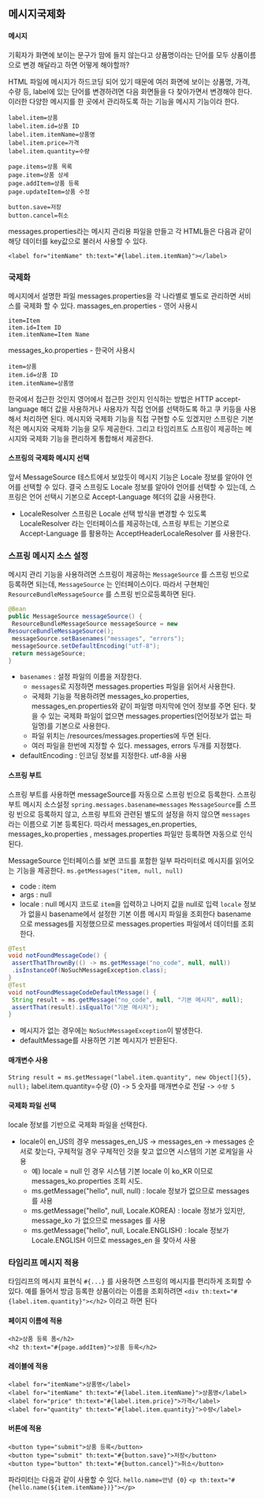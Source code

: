 ## 메시지국제화

#### 메시지
기획자가 화면에 보이는 문구가 맘에 들지 않는다고 상품명이라는 단어를 모두 상품이름으로 변경 해달라고 하면 어떻게 해야할까?

HTML 파일에 메시지가 하드코딩 되어 있기 때문에 여러 화면에 보이는 상품명, 가격, 수량 등, label에 있는 단어를 변경하려면 다음 화면들을 다 찾아가면서 변경해야 한다. 이러한 다양한 메시지를 한 곳에서 관리하도록 하는 기능을 메시지 기능이라 한다.

```
label.item=상품
label.item.id=상품 ID
label.item.itemName=상품명
label.item.price=가격
label.item.quantity=수량

page.items=상품 목록
page.item=상품 상세
page.addItem=상품 등록
page.updateItem=상품 수정

button.save=저장
button.cancel=취소
```
messages.properties라는 메시지 관리용 파일을 만들고 각 HTML들은 다음과 같이 해당 데이터를 key값으로 불러서 사용할 수 있다.

`<label for="itemName" th:text="#{label.item.itemNam}"></label>`

### 국제화
메시지에서 설명한 파일 messages.properties을 각 나라별로 별도로 관리하면 서비스를 국제화 할 수 있다.
massages_en.properties - 영어 사용시
```
item=Item
item.id=Item ID
item.itemName=Item Name
```

messages_ko.properties - 한국어 사용시
```
item=상품
item.id=상품 ID
item.itemName=상품명
```
한국에서 접근한 것인지 영어에서 접근한 것인지 인식하는 방법은 HTTP accept-language 해더 값을 사용하거나 사용자가 직접 언어를 선택하도록 하고 쿠 키등을 사용해서 처리하면 된다.
메시지와 국제화 기능을 직접 구현할 수도 있겠지만 스프링은 기본적은 메시지와 국제화 기능을 모두 제공한다. 그리고 타임리프도 스프링이 제공하는 메시지와 국제화 기능을 편리하게 통합해서 제공한다.

#### 스프링의 국제화 메시지 선택
앞서 MessageSource 테스트에서 보았듯이 메시지 기능은 Locale 정보를 알아야 언어를 선택할 수 있다. 결국 스프링도 Locale 정보를 알아야 언어를 선택할 수 있는데, 스프링은 언어 선택시 기본으로 Accept-Language 헤더의 값을 사용한다.

*  LocaleResolver
스프링은 Locale 선택 방식을 변경할 수 있도록 LocaleResolver 라는 인터페이스를 제공하는데, 스프링 부트는 기본으로 Accept-Language 를 활용하는 AcceptHeaderLocaleResolver 를 사용한다.

### 스프링 메시지 소스 설정
메시지 관리 기능을 사용하려면 스프링이 제공하는 `MessageSource` 를 스프링 빈으로 등록하면 되는데, `MessageSource` 는 인터페이스이다. 따라서 구현체인 `ResourceBundleMessageSource` 를 스프링 빈으로등록하면 된다.

```java
@Bean
public MessageSource messageSource() {
 ResourceBundleMessageSource messageSource = new
ResourceBundleMessageSource();
 messageSource.setBasenames("messages", "errors");
 messageSource.setDefaultEncoding("utf-8");
 return messageSource;
}
```
* `basenames` : 설정 파일의 이름을 저장한다.
  * `messages`로 지정하면 messages.properties 파일을 읽어서 사용한다.
  * 국제화 기능을 적용하려면 messages_ko.properties, messages_en.properties와 같이 파일명 마지막에 언어 정보를 주면 된다. 찾을 수 있는 국제화 파일이 없으면 messages.properties(언어정보가 없는 파일명)를 기본으로 사용한다.
  * 파일 위치는 /resources/messages.properties에 두면 된다.
  * 여러 파일을 한번에 지정할 수 있다. messages, errors 두개를 지정했다.
* defaultEncoding : 인코딩 정보를 지정한다. utf-8을 사용

#### 스프링 부트
스프링 부트를 사용하면 messageSource를 자동으로 스프링 빈으로 등록한다.
스프링 부트 메시지 소스설정 `spring.messages.basename=messages`
`MessageSource`를 스프링 빈으로 등록하지 않고, 스프링 부트와 관련된 별도의 설정을 하지 않으면 `messages` 라는 이름으로 기본 등록된다. 따라서 messages_en.properties, messages_ko.properties , messages.properties 파일만 등록하면 자동으로 인식된다.

MessageSource 인터페이스를 보면 코드를 포함한 일부 파라미터로 메시지를 읽어오는 기능을 제공한다.
`ms.getMessages("item, null, null)`
* code : item
* args : null
* locale : null
메시지 코드로 `item`을 입력하고 나머지 값을 null로 입력 `locale` 정보가 없을시 basename에서 설정한 기본 이름 메시지 파일을 조회한다 basename으로 messages를 지정했으므로 messages.properties 파일에서 데이터를 조회한다.

```java
@Test
void notFoundMessageCode() {
 assertThatThrownBy(() -> ms.getMessage("no_code", null, null))
 .isInstanceOf(NoSuchMessageException.class);
}
@Test
void notFoundMessageCodeDefaultMessage() {
 String result = ms.getMessage("no_code", null, "기본 메시지", null);
 assertThat(result).isEqualTo("기본 메시지");
}
```
* 메시지가 없는 경우에는 `NoSuchMessageException`이 발생한다.
* defaultMessage를 사용하면 기본 메시지가 반환된다.
#### 매개변수 사용
`String result = ms.getMessage("label.item.quantity", new Object[]{5}, null);`
label.item.quantity=수량 {0} -> 5 숫자를 매개변수로 전달 -> `수량 5`

#### 국제화 파일 선택
locale 정보를 기반으로 국제화 파일을 선택한다.
* locale이 en_US의 경우 messages_en_US -> messages_en -> messages 순서로 찾는다, 구체적일 경우 구체적인 것을 찾고 없으면 시스템의 기본 로케일을 사용 
  * 예) locale = null 인 경우 시스템 기본 locale 이 ko_KR 이므로 messages_ko.properties 조회
시도.
  * ms.getMessage("hello", null, null) : locale 정보가 없으므로 messages 를 사용
  * ms.getMessage("hello", null, Locale.KOREA) : locale 정보가 있지만, message_ko 가 없으므로 messages 를 사용
  * ms.getMessage("hello", null, Locale.ENGLISH) : locale 정보가 Locale.ENGLISH 이므로 messages_en 을 찾아서 사용

### 타임리프 메시지 적용
타임리프의 메시지 표현식 `#{...}` 를 사용하면 스프링의 메시지를 편리하게 조회할 수 있다.
예를 들어서 방금 등록한 상품이라는 이름을 조회하려면 `<div th:text="#{label.item.quantity}"></h2>` 이라고 하면 된다

#### 페이지 이름에 적용
```
<h2>상품 등록 폼</h2>
<h2 th:text="#{page.addItem}">상품 등록</h2>
```
#### 레이블에 적용
```
<label for="itemName">상품명</label>
<label for="itemName" th:text="#{label.item.itemName}">상품명</label>
<label for="price" th:text="#{label.item.price}">가격</label>
<label for="quantity" th:text="#{label.item.quantity}">수량</label>
```
#### 버튼에 적용
```
<button type="submit">상품 등록</button>
<button type="submit" th:text="#{button.save}">저장</button>
<button type="button" th:text="#{button.cancel}">취소</button>
```
파라미터는 다음과 같이 사용할 수 있다.
`hello.name=안녕 {0}`
`<p th:text="#{hello.name(${item.itemName})}"></p>`



